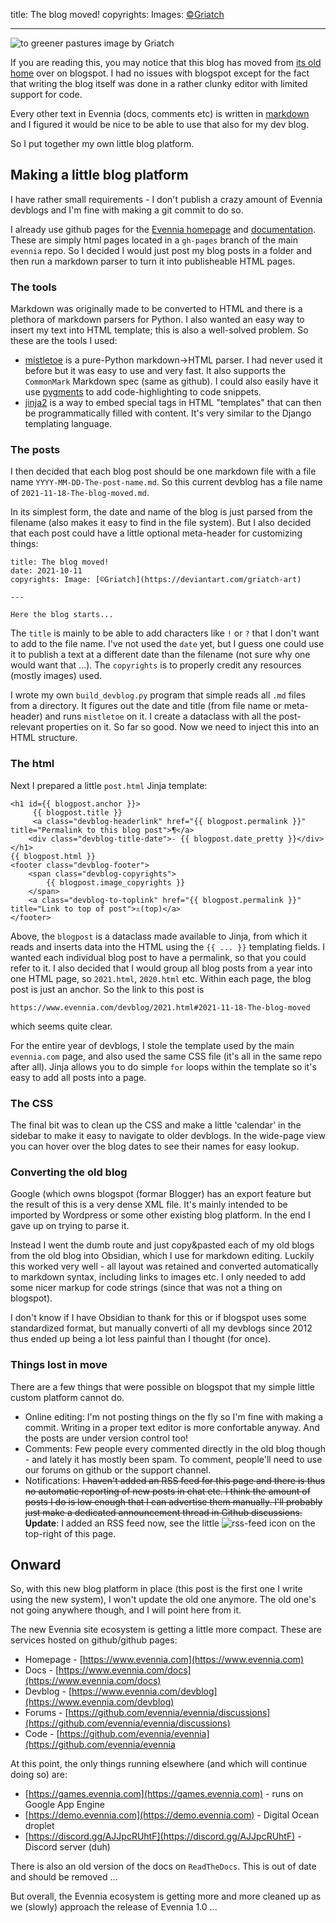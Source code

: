 title: The blog moved!
copyrights: Images: [©Griatch](https://deviantart.com/griatch-art)

---

![to greener pastures image by Griatch](images/to_greener_pastures_by_griatch_art_smallview.jpg)

If you are reading this, you may notice that this blog has moved from [its old home](https://evennia.blogspot.com/) over on blogspot. I had no issues with blogspot except for the fact that writing the blog itself was done in a rather clunky editor with limited support for code.

Every other text in Evennia (docs, comments etc) is written in [markdown](https://en.wikipedia.org/wiki/Markdown) and I figured it would be nice to be able to use that also for my dev blog.

So I put together my own little blog platform.

## Making a little blog platform

I have rather small requirements - I don't publish a crazy amount of Evennia devblogs and I'm fine with making a git commit to do so.

I already use github pages for the [Evennia homepage](https://www.evennia.com) and [documentation](https://www.evennia.com/docs). These are simply html pages located in a `gh-pages` branch of the main `evennia` repo. So I decided I would just post my blog posts in a folder and then run a markdown parser to turn it into publisheable HTML pages.

### The tools
Markdown was originally made to be converted to HTML and there is a plethora of markdown parsers for Python. I also wanted an easy way to insert my text into HTML template; this is also a well-solved problem. So these are the tools I used:

- [mistletoe](https://github.com/miyuchina/mistletoe) is a pure-Python markdown->HTML parser. I had never used it before but it was easy to use and very fast. It also supports the `CommonMark` Markdown spec (same as github). I could also easily have it use [pygments](https://pygments.org/) to add code-highlighting to code snippets.
- [jinja2](https://jinja.palletsprojects.com/en/3.0.x/) is a way to embed special tags in HTML "templates" that can then be programmatically filled with content. It's very similar to the Django templating language.

### The posts

I then decided that each blog post should be one markdown file with a file name `YYYY-MM-DD-The-post-name.md`. So this current devblog has a file name of `2021-11-18-The-blog-moved.md`.

In its simplest form, the date and name of the blog is just parsed from the filename (also makes it easy to find in the file system). But I also decided that each post could have a little optional meta-header for customizing things:

```
title: The blog moved!
date: 2021-10-11
copyrights: Image: [©Griatch](https://deviantart.com/griatch-art)

---

Here the blog starts...
```

The `title` is mainly to be able to add characters like `!` or `?` that I don't want to add to the file name. I've not used the `date` yet, but I guess one could use it to publish a text at a different date than the filename (not sure why one would want that ...). The `copyrights` is to properly credit any resources (mostly images) used.

I wrote my own `build_devblog.py` program that simple reads all `.md` files from a directory. It figures out the date and title (from file name or meta-header) and runs `mistletoe` on it. I create a dataclass with all the post-relevant properties on it. So far so good. Now we need to inject this into an HTML structure.

### The html

Next I prepared a little `post.html` Jinja template:

```jinja
<h1 id={{ blogpost.anchor }}>
     {{ blogpost.title }}
     <a class="devblog-headerlink" href="{{ blogpost.permalink }}" title="Permalink to this blog post">¶</a>
    <div class="devblog-title-date">- {{ blogpost.date_pretty }}</div>
</h1>
{{ blogpost.html }}
<footer class="devblog-footer">
    <span class="devblog-copyrights">
        {{ blogpost.image_copyrights }}
    </span>
    <a class="devblog-to-toplink" href="{{ blogpost.permalink }}" title="Link to top of post">⇬(top)</a>
</footer>
```


Above, the `blogpost` is a dataclass made available to Jinja, from which it reads and inserts data into the HTML using the `{{ ... }}` templating fields.
I wanted each individual blog post to have a permalink, so that you could refer to it. I also decided that I would group all blog posts from a year into one HTML page, so `2021.html`, `2020.html` etc. Within each page, the blog post is just an anchor. So the link to this post is

    https://www.evennia.com/devblog/2021.html#2021-11-18-The-blog-moved

which seems quite clear.

For the entire year of devblogs, I stole the template used by the main `evennia.com` page, and also used the same CSS file (it's all in the same repo after all). Jinja allows you to do simple `for` loops within the template so it's easy to add all posts into a page.


### The CSS

The final bit was to clean up the CSS and make a little 'calendar' in the sidebar to make it easy to navigate to older devblogs. In the wide-page view you can hover over the blog dates to see their names for easy lookup.

### Converting the old blog

Google (which owns blogspot (formar Blogger) has an export feature but the result of this is a very dense XML file. It's mainly intended to be imported by Wordpress or some other existing blog platform. In the end I gave up on trying to parse it.

Instead I went the dumb route and just copy&pasted each of my old blogs from the old blog into Obsidian, which I use for markdown editing. Luckily this worked very well - all layout was retained and converted automatically to markdown syntax, including links to images etc. I only needed to add some nicer markup for code strings (since that was not a thing on blogspot).

I don't know if I have Obsidian to thank for this or if blogspot uses some standardized format, but manually converti of all my devblogs since 2012 thus ended up being a lot less painful than I thought (for once).


### Things lost in move

There are a few things that were possible on blogspot that my simple little custom platform cannot do.

- Online editing: I'm not posting things on the fly so I'm fine with making a commit. Writing in a proper text editor is more confortable anyway. And the posts are under version control too!
- Comments: Few people every commented directly in the old blog though - and lately it has mostly been spam. To comment, people'll need to use our forums on github or the support channel.
- Notifications: ~~I haven't added an RSS feed for this page and there is thus no automatic reporting of new posts in chat etc. I think the amount of posts I do is low enough that I can advertise them manually. I'll probably just make a dedicated announcement thread in Github discussions.~~ 
  **Update**: I added an RSS feed now, see the little ![rss-feed](images/rss-icon.png) icon on the top-right of this page.


## Onward

So, with this new blog platform in place (this post is the first one I write using the new system), I won't update the old one anymore. The old one's not going anywhere though, and I will point here from it.

The new Evennia site ecosystem is getting a little more compact. These are services hosted on github/github pages:

- Homepage - [https://www.evennia.com](https://www.evennia.com)
- Docs - [https://www.evennia.com/docs](https://www.evennia.com/docs)
- Devblog - [https://www.evennia.com/devblog](https://www.evennia.com/devblog)
- Forums - [https://github.com/evennia/evennia/discussions](https://github.com/evennia/evennia/discussions)
- Code - [https://github.com/evennia/evennia](https://github.com/evennia/evennia

At this point, the only things running elsewhere (and which will continue doing so) are:

- [https://games.evennia.com](https://games.evennia.com) - runs on Google App Engine
- [https://demo.evennia.com](https://demo.evennia.com) - Digital Ocean droplet
- [https://discord.gg/AJJpcRUhtF](https://discord.gg/AJJpcRUhtF) - Discord server (duh)

There is also an old version of the docs on `ReadTheDocs`. This is out of date and should be removed ...

But overall, the Evennia ecosystem is getting more and more cleaned up as we (slowly) approach the release of Evennia 1.0 ...